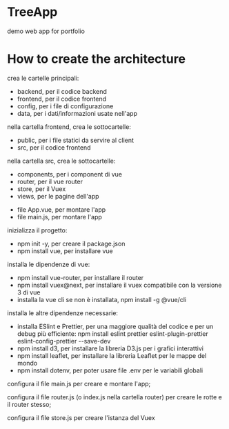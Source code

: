 # TreeApp

demo web app for portfolio

# How to create the architecture

crea le cartelle principali:

- backend, per il codice backend
- frontend, per il codice frontend
- config, per i file di configurazione
- data, per i dati/informazioni usate nell'app

nella cartella frontend, crea le sottocartelle:

- public, per i file statici da servire al client
- src, per il codice frontend

nella cartella src, crea le sottocartelle:

- components, per i component di vue
- router, per il vue router
- store, per il Vuex
- views, per le pagine dell'app

* file App.vue, per montare l'app
* file main.js, per montare l'app

inizializza il progetto:

- npm init -y, per creare il package.json
- npm install vue, per installare vue

installa le dipendenze di vue:

- npm install vue-router, per installare il router
- npm install vuex@next, per installare il vuex compatibile con la versione 3 di vue
- installa la vue cli se non è installata, npm install -g @vue/cli

installa le altre dipendenze necessarie:

- installa ESlint e Prettier, per una maggiore qualità del codice e per un debug più efficiente:
  npm install eslint prettier eslint-plugin-prettier eslint-config-prettier --save-dev
- npm install d3, per installare la libreria D3.js per i grafici interattivi
- npm install leaflet, per installare la libreria Leaflet per le mappe del mondo
- npm install dotenv, per poter usare file .env per le variabili globali

configura il file main.js per creare e montare l'app;

configura il file router.js (o index.js nella cartella router) per creare le rotte e il router stesso;

configura il file store.js per creare l'istanza del Vuex
